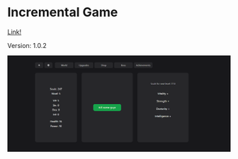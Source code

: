 <h1>Incremental Game</h1>


[Link!](https://enriquenf07.github.io/incremental-game/)

Version: 1.0.2

![game](github-img/game.png)




